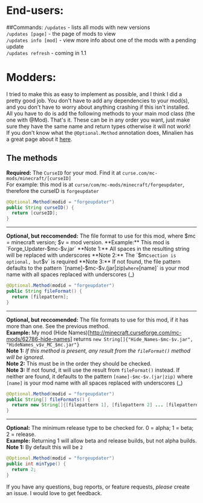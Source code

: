 End-users:
===
##Commands:
`/updates` - lists all mods with new versions  
`/updates [page]` - the page of mods to view  
`/updates info [mod]` - view more info about one of the mods with a pending update  
`/updates refresh` - coming in 1.1

Modders:
===
I tried to make this as easy to implement as possible, and I think I did a pretty good job. You don't have to add any dependencies to your mod(s), and you don't have to worry about anything crashing if this isn't installed. All you have to do is add the following methods to your main mod class (the one with @Mod). That's it. These can be in any order you want, just make sure they have the same name and return types otherwise it will not work!  
If you don't know what the `@Optional.Method` annotation does, Minalien has a great page about it [here](http://minalien.com/minecraft-forge-feature-spotlight-optional-annotation/).

The methods
---
**Required:** The `CurseID` for your mod. Find it at `curse.com/mc-mods/minecraft/[curseID]`  
For example: this mod is at `curse/com/mc-mods/minecraft/forgeupdater`, therefore the curseID is `forgeupdater`

```java
@Optional.Method(modid = "forgeupdater")
public String curseID() {
  return [curseID];
}
```

---
**Optional, but reccomended:** The file format to use for this mod, where $mc = minecraft version; $v = mod version.  
**Example:** This mod is `Forge_Updater-$mc-$v.jar`  
**Note 1:** All spaces in the resulting string will be replaced with underscores  
**Note 2:** The `$mc` section is optional, but `$v` is required  
**Note 3:** If not found, the file pattern defaults to the pattern `[name]-$mc-$v.(jar|zip)` where `[name]` is your mod name with all spaces replaced with underscores (_)

```java
@Optional.Method(modid = "forgeupdater")
public String fileFormat() {
  return [filepattern];
}
```

---
**Optional, but reccomended:** The file formats to use for this mod, if it has more than one. See the previous method.  
**Example:** My mod (Hide Names)[http://minecraft.curseforge.com/mc-mods/62786-hide-names] returns `new String[]{"Hide_Names-$mc-$v.jar", "HideNames_v$v_MC_$mc.jar"}`  
**Note 1:** *If this method is present, any result from the `fileFormat()` method will be ignored.*  
**Note 2:** This must be in the order they should be checked.  
**Note 3:** If not found, it will use the result from `fileFormat()` instead. If neither are found, it defaults to the pattern `[name]-$mc-$v.(jar|zip)` where `[name]` is your mod name with all spaces replaced with underscores (_)  

```java
@Optional.Method(modid = "forgeupdater")
public String[] fileFormats() {
  return new String[]{[filepattern 1], [filepattern 2] ... [filepattern X]};
}
```

---
**Optional:** The minimum release type to be checked for. 0 = alpha; 1 = beta; 2 = release.  
**Example:** Returning 1 will allow beta and release builds, but not alpha builds.
**Note 1:** By default this will be `2`

```java
@Optional.Method(modid = "forgeupdater")
public int minType() {
  return 2;
}
```

If you have any questions, bug reports, or feature requests, *please* create an issue. I would love to get feedback.
